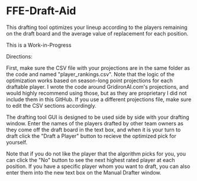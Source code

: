 # FFE-Draft-Aid

This drafting tool optimizes your lineup according to the players remaining on the draft board and the average value of replacement for each position.

This is a Work-in-Progress


Directions:

First, make sure the CSV file with your projections are in the same folder as the code and named "player_rankings.csv". Note that the logic of the optimization works based on season-long point projections for each draftable player. I wrote the code around GridironAI.com's projections, and would highly recommend using those, but as they are proprietary I did not include them in this GitHub. If you use a different projections file, make sure to edit the CSV sections accordingly.

The drafting tool GUI is designed to be used side by side with your drafting window. Enter the names of the players drafted by other team owners as they come off the draft board in the text box, and when it is your turn to draft click the "Draft a Player" button to recieve the optimized pick for yourself.

Note that if you do not like the player that the algorithm picks for you, you can click the "No" button to see the next highest rated player at each position. If you have a specific player whom you want to draft, you can also enter them into the new text box on the Manual Drafter window.

